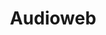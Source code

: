 ---
title: "Audioweb"
summary: "Audioweb are an English indie rock band, formed in 1991 in Manchester. They were initially called The Sugar Merchants."
image: "audioweb.jpg"
apple_music_artist_url: "https://music.apple.com/gb/artist/audioweb/122006411"
wikipedia_url: "https://en.wikipedia.org/wiki/Audioweb"
---